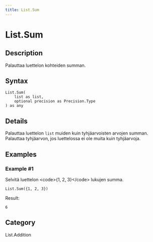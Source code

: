 ```yaml
---
title: List.Sum
---
```


# List.Sum


## Description

Palauttaa luettelon kohteiden summan.


## Syntax

```powerquery
List.Sum(
    list as list,
    optional precision as Precision.Type
) as any
```


## Details

Palauttaa luettelon <code>list</code> muiden kuin tyhjäarvoisten arvojen summan.  Palauttaa tyhjäarvon, jos luettelossa ei ole muita kuin tyhjäarvoja.


## Examples

### Example #1 
Selvitä luettelon &lt;code&gt;\{1, 2, 3}&lt;/code&gt; lukujen summa.
```powerquery
List.Sum({1, 2, 3})
```

Result: 
```powerquery
6
```




## Category
List.Addition
